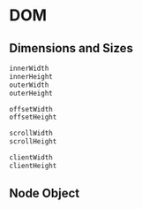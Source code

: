 # DOM

## Dimensions and Sizes

```js
innerWidth
innerHeight
outerWidth
outerHeight

offsetWidth
offsetHeight

scrollWidth
scrollHeight

clientWidth
clientHeight
```

## Node Object

